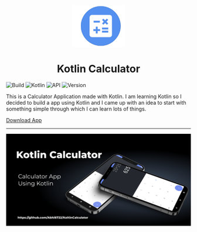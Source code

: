 <p align="center">
    <a href="https://github.com/Abhi6722/KoltinCalculator">
        <img alt="Kotlin Calculator" src="https://github.com/Abhi6722/KoltinCalculator/blob/master/.github/logo.png" width="146">
    </a>
</p>

<h1 align="center">
    Kotlin Calculator
</h1>

![Build](https://img.shields.io/badge/Build-Passing-success?https://img.shields.io/endpoint?url=https://language-translator-abhi6722.herokuapp.com&style=for-the-badge)
![Kotlin](https://img.shields.io/badge/Made_with-Kotlin-blueviolet?style=for-the-badge)
![API](https://img.shields.io/badge/Kotlin-Calculator-green?url=https://openweathermap.org/api&style=for-the-badge)
![Version](https://img.shields.io/badge/Version-v1-fcba03?style=for-the-badge)



This is a Calculator Application made with Kotlin. I am learning Kotlin so I decided to build a app using Kotlin and I came up with an idea to start with something simple through which I can learn lots of things.

<a id="raw-url" href="https://github.com/Abhi6722/KoltinCalculator/releases/download/v1/KotlinCalculator.apk">Download App</a>

***


<img src="https://github.com/Abhi6722/KoltinCalculator/blob/master/.github/banner.png" align="centre">
